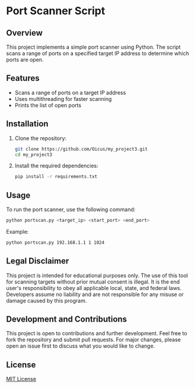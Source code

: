 # Port Scanner Script

## Overview

This project implements a simple port scanner using Python. The script scans a range of ports on a specified target IP address to determine which ports are open.

## Features

- Scans a range of ports on a target IP address
- Uses multithreading for faster scanning
- Prints the list of open ports

## Installation

1. Clone the repository:
    ```sh
    git clone https://github.com/Oicus/my_project3.git
    cd my_project3
    ```

2. Install the required dependencies:
    ```sh
    pip install -r requirements.txt
    ```

## Usage

To run the port scanner, use the following command:
```sh
python portscan.py <target_ip> <start_port> <end_port>
```

Example:
```sh
python portscan.py 192.168.1.1 1 1024
```

## Legal Disclaimer

This project is intended for educational purposes only. The use of this tool for scanning targets without prior mutual consent is illegal. It is the end user's responsibility to obey all applicable local, state, and federal laws. Developers assume no liability and are not responsible for any misuse or damage caused by this program.

## Development and Contributions

This project is open to contributions and further development. Feel free to fork the repository and submit pull requests. For major changes, please open an issue first to discuss what you would like to change.

## License

[MIT License](LICENSE)
